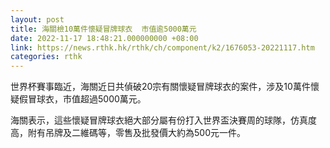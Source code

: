 ```yaml
---
layout: post
title: 海關檢10萬件懷疑冒牌球衣  市值逾5000萬元
date: 2022-11-17 18:48:21.000000000 +08:00
link: https://news.rthk.hk/rthk/ch/component/k2/1676053-20221117.htm
categories: rthk
---
```


世界杯賽事臨近，海關近日共偵破20宗有關懷疑冒牌球衣的案件，涉及10萬件懷疑假冒球衣，市值超過5000萬元。

海關表示，這些懷疑冒牌球衣絕大部分屬有份打入世界盃決賽周的球隊，仿真度高，附有吊牌及二維碼等，零售及批發價大約為500元一件。
